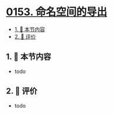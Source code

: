 # [0153. 命名空间的导出](https://github.com/tnotesjs/TNotes.typescript/tree/main/notes/0153.%20%E5%91%BD%E5%90%8D%E7%A9%BA%E9%97%B4%E7%9A%84%E5%AF%BC%E5%87%BA)

<!-- region:toc -->

- [1. 🎯 本节内容](#1--本节内容)
- [2. 🫧 评价](#2--评价)

<!-- endregion:toc -->

## 1. 🎯 本节内容

- todo

## 2. 🫧 评价

- todo
